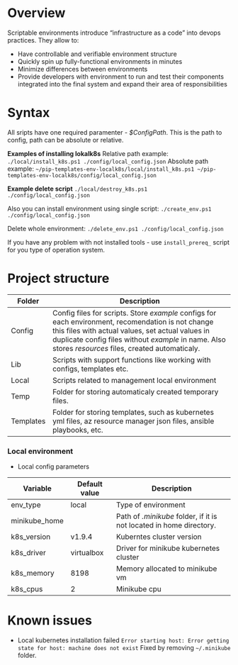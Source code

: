 # Overview
Scriptable environments introduce “infrastructure as a code” into devops practices. They allow to:

* Have controllable and verifiable environment structure
* Quickly spin up fully-functional environments in minutes
* Minimize differences between environments
* Provide developers with environment to run and test their components integrated into the final system and expand their area of responsibilities

# Syntax
All sripts have one required paramenter - *$ConfigPath*. This is the path to config, path can be absolute or relative. 

**Examples of installing lokalk8s**
Relative path example:
`
./local/install_k8s.ps1 ./config/local_config.json
`
Absolute path example:
`
~/pip-templates-env-localk8s/local/install_k8s.ps1 ~/pip-templates-env-localk8s/config/local_config.json
`

**Example delete script**
`
./local/destroy_k8s.ps1 ./config/local_config.json
`

Also you can install environment using single script:
`
./create_env.ps1 ./config/local_config.json
`

Delete whole environment:
`
./delete_env.ps1 ./config/local_config.json
`

If you have any problem with not installed tools - use `install_prereq_` script for you type of operation system.

# Project structure
| Folder | Description |
|----|----|
| Config | Config files for scripts. Store *example* configs for each environment, recomendation is not change this files with actual values, set actual values in duplicate config files without *example* in name. Also stores *resources* files, created automaticaly. | 
| Lib | Scripts with support functions like working with configs, templates etc. | 
| Local | Scripts related to management local environment | 
| Temp | Folder for storing automaticaly created temporary files. | 
| Templates | Folder for storing templates, such as kubernetes yml files, az resource manager json files, ansible playbooks, etc. | 

### Local environment

* Local config parameters

| Variable | Default value | Description |
|----|----|---|
| env_type | local | Type of environment |
| minikube_home |  | Path of *.minikube* folder, if it is not located in home directory.  |
| k8s_version | v1.9.4 | Kuberntes cluster version |
| k8s_driver | virtualbox | Driver for minikube kubernetes cluster |
| k8s_memory | 8198 | Memory allocated to minikube vm |
| k8s_cpus | 2 | Minikube cpu |

# Known issues

* Local kubernetes installation failed `Error starting host: Error getting state for host: machine does not exist`
Fixed by removing `~/.minikube` folder.

